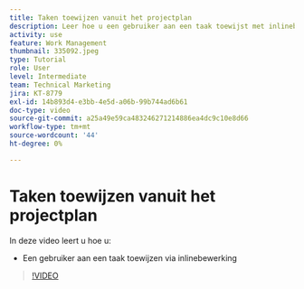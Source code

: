 ```yaml
---
title: Taken toewijzen vanuit het projectplan
description: Leer hoe u een gebruiker aan een taak toewijst met inlinebewerking in een [!DNL  Workfront] project.
activity: use
feature: Work Management
thumbnail: 335092.jpeg
type: Tutorial
role: User
level: Intermediate
team: Technical Marketing
jira: KT-8779
exl-id: 14b893d4-e3bb-4e5d-a06b-99b744ad6b61
doc-type: video
source-git-commit: a25a49e59ca483246271214886ea4dc9c10e8d66
workflow-type: tm+mt
source-wordcount: '44'
ht-degree: 0%

---
```


# Taken toewijzen vanuit het projectplan

In deze video leert u hoe u:

* Een gebruiker aan een taak toewijzen via inlinebewerking

>[!VIDEO](https://video.tv.adobe.com/v/335092/?quality=12&learn=on)

<!---
learn more urls:
Notifications: Information about work assigned to me
Assign tasks
Personal time overview
Make smart assignments
Modify multiple user assignments in a task list
--->
